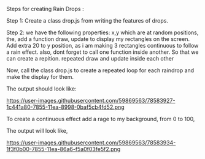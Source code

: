 Steps for creating Rain Drops :

Step 1: Create a class drop.js from writing the features of drops.

Step 2: we have the following properties: x,y which are at random positions, 
the, add a function draw, update to display my rectangles on the screen.
Add extra 20 to y position, as i am making 3 rectangles continuous to follow a rain effect.
also, dont forget to call one function inside another. So that we can create a repition.  repeated draw and update inside each other

Now, call the class drop.js to create a repeated loop for each raindrop and make the display for them.

The output should look like: 

https://user-images.githubusercontent.com/59869563/78583927-1c441a80-7855-11ea-8998-0baf5cb4fd52.png

To create a continuous effect add a rage to my background, from 0 to 100,

The output will look like, 

https://user-images.githubusercontent.com/59869563/78583934-1f3f0b00-7855-11ea-86a6-f5a0f03fe5f2.png

